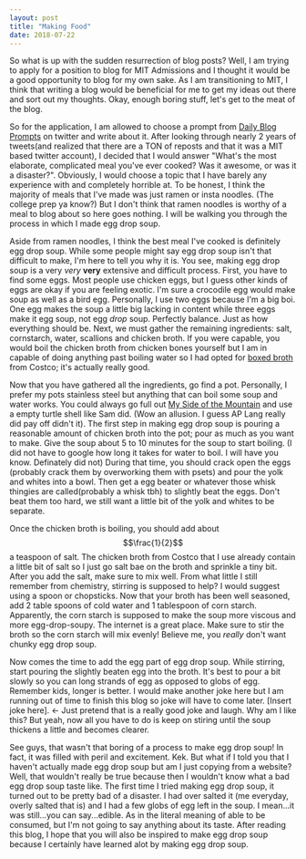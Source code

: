```yaml
---
layout: post
title: "Making Food"
date: 2018-07-22
---
```

So what is up with the sudden resurrection of blog posts? Well, I am trying to apply for a position to blog for MIT Admissions and I thought it would be a good opportunity to blog for my own sake. As I am transitioning to MIT, I think that writing a blog would be beneficial for me to get my ideas out there and sort out my thoughts. Okay, enough boring stuff, let's get to the meat of the blog. 

So for the application, I am allowed to choose a prompt from <a href="https://twitter.com/dailyblogprompt/status/810617500404682752">Daily Blog Prompts</a> on twitter and write about it. After looking through nearly 2 years of tweets(and realized that there are a TON of reposts and that it was a MIT based twitter account), I decided that I would answer "What's the most elaborate, complicated meal you've ever cooked? Was it awesome, or was it a disaster?". Obviously, I would choose a topic that I have barely any experience with and completely horrible at. To be honest, I think the majority of meals that I've made was just ramen or insta noodles. (The college prep ya know?) But I don't think that ramen noodles is worthy of a meal to blog about so here goes nothing. I will be walking you through the process in which I made egg drop soup. 

Aside from ramen noodles, I think the best meal I've cooked is definitely egg drop soup. While some people might say egg drop soup isn't that difficult to make, I'm here to tell you why it is. You see, making egg drop soup is a very <i>very</i> <strong>very</strong> extensive and difficult process. First, you have to find some eggs. Most people use chicken eggs, but I guess other kinds of eggs are okay if you are feeling exotic. I'm sure a crocodile egg would make soup as well as a bird egg. Personally, I use two eggs because I'm a big boi. One egg makes the soup a little big lacking in content while three eggs make it egg soup, not egg <i>drop</i> soup. Perfectly balance. Just as how everything should be. Next, we must gather the remaining ingredients: salt, cornstarch, water, scallions and chicken broth. If you were capable, you would boil the chicken broth from chicken bones yourself but I am in capable of doing anything past boiling water so I had opted for <a href="https://www.costco.com/Kirkland-Signature-Organic-Chicken-Stock-32-fl-oz%2C-6-count.product.100334015.html">boxed broth</a> from Costco; it's actually really good.

Now that you have gathered all the ingredients, go find a pot. Personally, I prefer my pots stainless steel but anything that can boil some soup and water works. You could always go full out <u>My Side of the Mountain</u> and use a empty turtle shell like Sam did. (Wow an allusion. I guess AP Lang really did pay off didn't it). The first step in making egg drop soup is pouring a reasonable amount of chicken broth into the pot; pour as much as you want to make. Give the soup about 5 to 10 minutes for the soup to start boiling. (I did not have to google how long it takes for water to boil. I will have you know. Definately did not) During that time, you should crack open the eggs (probably crack them by overworking them with psets) and pour the yolk and whites into a bowl. Then get a egg beater or whatever those whisk thingies are called(probably a whisk tbh) to slightly beat the eggs. Don't beat them too hard, we still want a little bit of the yolk and whites to be separate. 

Once the chicken broth is boiling, you should add about $$\frac{1}{2}$$ a teaspoon of salt. The chicken broth from Costco that I use already contain a little bit of salt so I just go salt bae on the broth and sprinkle a tiny bit. After you add the salt, make sure to mix well. From what little I still remember from chemistry, stirring is supposed to help? I would suggest using a spoon or chopsticks. Now that your broth has been well seasoned, add 2 table spoons of cold water and 1 tablespoon of corn starch. Apparently, the corn starch is supposed to make the soup more viscous and more egg-drop-soupy. The internet is a great place. Make sure to stir the broth so the corn starch will mix evenly! Believe me, you <i>really</i> don't want chunky egg drop soup.

Now comes the time to add the egg part of egg drop soup. While stirring, start pouring the slightly beaten egg into the broth. It's best to pour a bit slowly so you can long strands of egg as opposed to globs of egg. Remember kids, longer is better. I would make another joke here but I am running out of time to finish this blog so joke will have to come later. [Insert joke here]. <- Just pretend that is a really good joke and laugh. Why am I like this? But yeah, now all you have to do is keep on stiring until the soup thickens a little and becomes clearer. 

See guys, that wasn't that boring of a process to make egg drop soup! In fact, it was filled with peril and excitement. Kek. But what if I told you that I haven't actually made egg drop soup but am I just copying from a website? Well, that wouldn't really be true because then I wouldn't know what a bad egg drop soup taste like. The first time I tried making egg drop soup, it turned out to be pretty bad of a disaster. I had over salted it (me everyday, overly salted that is) and I had a few globs of egg left in the soup. I mean...it was still...you can say...edible. As in the literal meaning of able to be consumed, but I'm not going to say anything about its taste. After reading this blog, I hope that you will also be inspired to make egg drop soup because I certainly have learned alot by making egg drop soup. 

